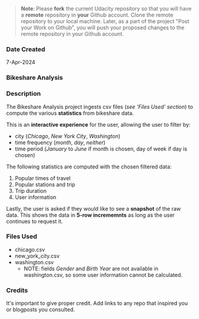 >**Note**: Please **fork** the current Udacity repository so that you will have a **remote** repository in **your** Github account. Clone the remote repository to your local machine. Later, as a part of the project "Post your Work on Github", you will push your proposed changes to the remote repository in your Github account.

### Date Created
7-Apr-2024

### Bikeshare Analysis

### Description
The Bikeshare Analysis project ingests csv files (_see 'Files Used' section_) to compute the various **statistics** from bikeshare data.

This is an **interactive experience** for the user, allowing the user to filter by:
* city (_Chicago_, _New York City_, _Washington_)
* time frequency (_month_, _day_, _neither_)
* time period (_January_ to _June_ if month is chosen, day of week if day is chosen)

The following statistics are computed with the chosen filtered data:
1. Popular times of travel
2. Popular stations and trip
3. Trip duration
4. User information

Lastly, the user is asked if they would like to see a **snapshot** of the raw data. This shows the data in **5-row incrememnts** as long as the user continues to request it.

### Files Used
* chicago.csv
* new_york_city.csv
* washington.csv
    * NOTE: fields _Gender_ and _Birth Year_ are not available in washington.csv, so some user information cannot be calculated.

### Credits
It's important to give proper credit. Add links to any repo that inspired you or blogposts you consulted.

